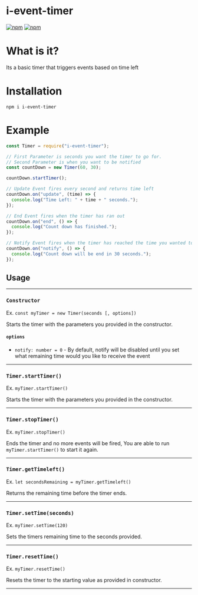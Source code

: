# i-event-timer
[![npm](https://img.shields.io/npm/dt/i-event-timer.svg?style=for-the-badge)](https://npmjs.com/package/i-event-timer)
[![npm](https://img.shields.io/npm/v/i-event-timer.svg?style=for-the-badge)](https://npmjs.com/package/i-event-timer)

# What is it?

Its a basic timer that triggers events based on time left

# Installation

`npm i i-event-timer`

# Example

```javascript
const Timer = require("i-event-timer");

// First Parameter is seconds you want the timer to go for.
// Second Parameter is when you want to be notified
const countDown = new Timer(60, 30);

countDown.startTimer();

// Update Event fires every second and returns time left
countDown.on("update", (time) => {
  console.log("Time Left: " + time + " seconds.");
});

// End Event fires when the timer has ran out
countDown.on("end", () => {
  console.log("Count down has finished.");
});

// Notify Event fires when the timer has reached the time you wanted to be notified
countDown.on("notify", () => {
  console.log("Count down will be end in 30 seconds.");
});
```


## Usage

---

### `Constructor`

Ex. `const myTimer = new Timer(seconds [, options])`

Starts the timer with the parameters you provided in the constructor.

#### `options`

- `notify: number = 0` - By default, notify will be disabled until you set what remaining time would you like to receive the event

---

### `Timer.startTimer()`

Ex. `myTimer.startTimer()`

Starts the timer with the parameters you provided in the constructor.

---

### `Timer.stopTimer()`

Ex. `myTimer.stopTimer()`

Ends the timer and no more events will be fired, You are able to run `myTimer.startTimer()` to start it again.

---

### `Timer.getTimeleft()`

Ex. `let secondsRemaining = myTimer.getTimeleft()`

Returns the remaining time before the timer ends.

---

### `Timer.setTime(seconds)`

Ex. `myTimer.setTime(120)`

Sets the timers remaining time to the seconds provided.

---

### `Timer.resetTime()`

Ex. `myTimer.resetTime()`

Resets the timer to the starting value as provided in constructor.

---
